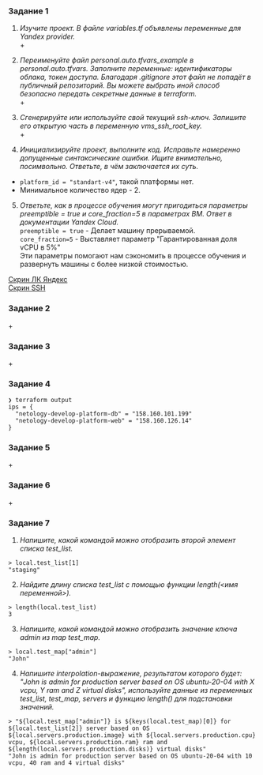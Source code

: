 ### Задание 1
1. _Изучите проект. В файле variables.tf объявлены переменные для Yandex provider._  
    +  

2. _Переименуйте файл personal.auto.tfvars_example в personal.auto.tfvars. Заполните переменные: идентификаторы облака, токен доступа. Благодаря .gitignore этот файл не попадёт в публичный репозиторий. Вы можете выбрать иной способ безопасно передать секретные данные в terraform._  
    +  

3. _Сгенерируйте или используйте свой текущий ssh-ключ. Запишите его открытую часть в переменную vms_ssh_root_key._  
    +  

4. _Инициализируйте проект, выполните код. Исправьте намеренно допущенные синтаксические ошибки. Ищите внимательно, посимвольно. Ответьте, в чём заключается их суть._  
* `platform_id = "standart-v4"`, такой платформы нет.
* Минимальное количество ядер - 2.
    
5. _Ответьте, как в процессе обучения могут пригодиться параметры preemptible = true и core_fraction=5 в параметрах ВМ. Ответ в документации Yandex Cloud._  
`preemptible = true` - Делает машину прерываемой.  
`core_fraction=5` - Выставляет параметр "Гарантированная доля vCPU в 5%"  
Эти параметры помогают нам сэкономить в процессе обучения и развернуть машины с более низкой стоимостью.

[Скрин ЛК Яндекс](screenshot_3.png)  
[Скрин SSH](screenshot_4.png)


### Задание 2
\+  

### Задание 3
\+  

### Задание 4
```
❯ terraform output
ips = {
  "netology-develop-platform-db" = "158.160.101.199"
  "netology-develop-platform-web" = "158.160.126.14"
}
```  
### Задание 5
\+
### Задание 6
\+
### Задание 7
1. _Напишите, какой командой можно отобразить второй элемент списка test_list._  
```
> local.test_list[1]
"staging"
``` 
2. _Найдите длину списка test_list с помощью функции length(<имя переменной>)._  
```
> length(local.test_list)
3
```
3. _Напишите, какой командой можно отобразить значение ключа admin из map test_map._  
```
> local.test_map["admin"]
"John"
```
4. _Напишите interpolation-выражение, результатом которого будет: "John is admin for production server based on OS ubuntu-20-04 with X vcpu, Y ram and Z virtual disks", используйте данные из переменных test_list, test_map, servers и функцию length() для подстановки значений._  
```
> "${local.test_map["admin"]} is ${keys(local.test_map)[0]} for ${local.test_list[2]} server based on OS ${local.servers.production.image} with ${local.servers.production.cpu} vcpu, ${local.servers.production.ram} ram and ${length(local.servers.production.disks)} virtual disks"
"John is admin for production server based on OS ubuntu-20-04 with 10 vcpu, 40 ram and 4 virtual disks"
```
